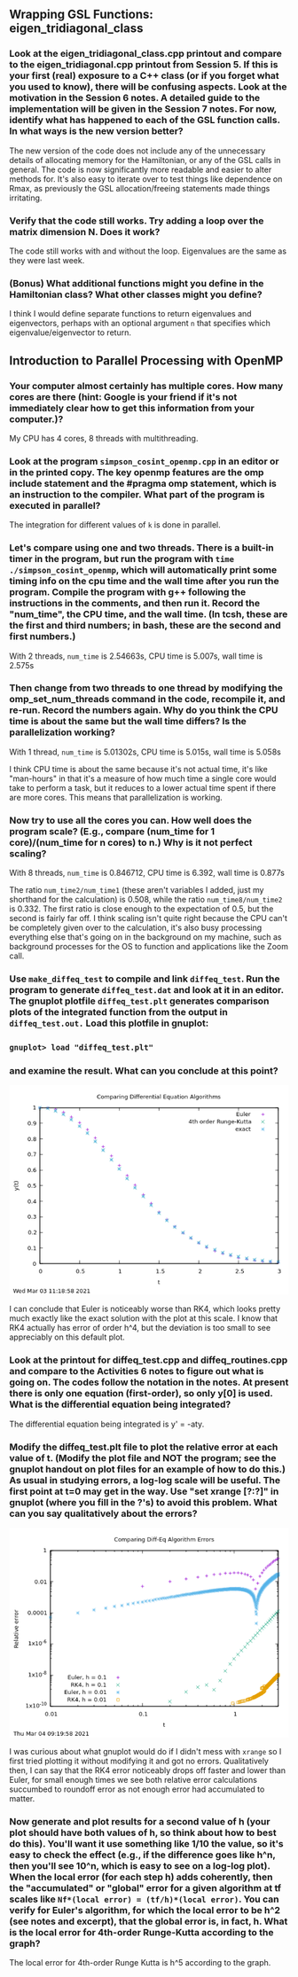## Wrapping GSL Functions: eigen_tridiagonal_class
### Look at the eigen_tridiagonal_class.cpp printout and compare to the eigen_tridiagonal.cpp printout from Session 5. If this is your first (real) exposure to a C++ class (or if you forget what you used to know), there will be confusing aspects. Look at the motivation in the Session 6 notes. A detailed guide to the implementation will be given in the Session 7 notes. For now, identify what has happened to each of the GSL function calls. In what ways is the new version better?

The new version of the code does not include any of the unnecessary details of allocating memory for the Hamiltonian, or any of the GSL calls in general. The code is now significantly more readable and easier to alter methods for. It's also easy to iterate over to test things like dependence on Rmax, as previously the GSL allocation/freeing statements made things irritating. 

### Verify that the code still works. Try adding a loop over the matrix dimension N. Does it work?

The code still works with and without the loop. Eigenvalues are the same as they were last week. 

### (Bonus) What additional functions might you define in the Hamiltonian class? What other classes might you define?

I think I would define separate functions to return eigenvalues and eigenvectors, perhaps with an optional argument `n` that specifies which eigenvalue/eigenvector to return. 

## Introduction to Parallel Processing with OpenMP
### Your computer almost certainly has multiple cores. How many cores are there (hint: Google is your friend if it's not immediately clear how to get this information from your computer.)?

My CPU has 4 cores, 8 threads with multithreading. 

### Look at the program `simpson_cosint_openmp.cpp` in an editor or in the printed copy. The key openmp features are the omp include statement and the #pragma omp statement, which is an instruction to the compiler. What part of the program is executed in parallel?

The integration for different values of `k` is done in parallel. 

### Let's compare using one and two threads. There is a built-in timer in the program, but run the program with `time ./simpson_cosint_openmp`, which will automatically print some timing info on the cpu time and the wall time after you run the program. Compile the program with g++ following the instructions in the comments, and then run it. Record the "num_time", the CPU time, and the wall time. (In tcsh, these are the first and third numbers; in bash, these are the second and first numbers.) 

With 2 threads, `num_time` is 2.54663s, CPU time is 5.007s, wall time is 2.575s

### Then change from two threads to one thread by modifying the omp_set_num_threads command in the code, recompile it, and re-run. Record the numbers again. Why do you think the CPU time is about the same but the wall time differs? Is the parallelization working?

With 1 thread, `num_time` is 5.01302s, CPU time is 5.015s, wall time is 5.058s

I think CPU time is about the same because it's not actual time, it's like "man-hours" in that it's a measure of how much time a single core would take to perform a task, but it reduces to a lower actual time spent if there are more cores. This means that parallelization is working.

### Now try to use all the cores you can. How well does the program scale? (E.g., compare (num_time for 1 core)/(num_time for n cores) to n.) Why is it not perfect scaling?

With 8 threads, `num_time` is 0.846712, CPU time is 6.392, wall time is 0.877s

The ratio `num_time2/num_time1` (these aren't variables I added, just my shorthand for the calculation) is 0.508, while the ratio `num_time8/num_time2` is 0.332. The first ratio is close enough to the expectation of 0.5, but the second is fairly far off. I think scaling isn't quite right because the CPU can't be completely given over to the calculation, it's also busy processing everything else that's going on in the background on my machine, such as background processes for the OS to function and applications like the Zoom call. 

### Use `make_diffeq_test` to compile and link `diffeq_test`. Run the program to generate `diffeq_test.dat` and look at it in an editor. The gnuplot plotfile `diffeq_test.plt` generates comparison plots of the integrated function from the output in `diffeq_test.out.` Load this plotfile in gnuplot:
### `gnuplot> load "diffeq_test.plt"`
### and examine the result. What can you conclude at this point?

![original](https://github.com/psharma117/PHY480-Computational-Physics/blob/main/session_06/rk4-vs-euler-original.png)

I can conclude that Euler is noticeably worse than RK4, which looks pretty much exactly like the exact solution with the plot at this scale. I know that RK4 actually has error of order h^4, but the deviation is too small to see appreciably on this default plot. 

### Look at the printout for diffeq_test.cpp and diffeq_routines.cpp and compare to the Activities 6 notes to figure out what is going on. The codes follow the notation in the notes. At present there is only one equation (first-order), so only y[0] is used. What is the differential equation being integrated?

The differential equation being integrated is y' = -aty.

### Modify the diffeq_test.plt file to plot the relative error at each value of t. (Modify the plot file and NOT the program; see the gnuplot handout on plot files for an example of how to do this.) As usual in studying errors, a log-log scale will be useful. The first point at t=0 may get in the way. Use "set xrange [?:?]" in gnuplot (where you fill in the ?'s) to avoid this problem. What can you say qualitatively about the errors?

![h vals](https://github.com/psharma117/PHY480-Computational-Physics/blob/main/session_06/rk4-vs-euler-h-vals.png)

I was curious about what gnuplot would do if I didn't mess with `xrange` so I first tried plotting it without modifying it and got no errors. Qualitatively then, I can say that the RK4 error noticeably drops off faster and lower than Euler, for small enough times we see  both relative error calculations succumbed to roundoff error as not enough error had accumulated to matter. 

### Now generate and plot results for a second value of h (your plot should have both values of h, so think about how to best do this). You'll want it use something like 1/10 the value, so it's easy to check the effect (e.g., if the difference goes like h^n, then you'll see 10^n, which is easy to see on a log-log plot). When the local error (for each step h) adds coherently, then the "accumulated" or "global" error for a given algorithm at tf scales like `Nf*(local error) = (tf/h)*(local error)`. You can verify for Euler's algorithm, for which the local error to be h^2 (see notes and excerpt), that the global error is, in fact, h. What is the local error for 4th-order Runge-Kutta according to the graph?

The local error for 4th-order Runge Kutta is h^5 according to the graph.




